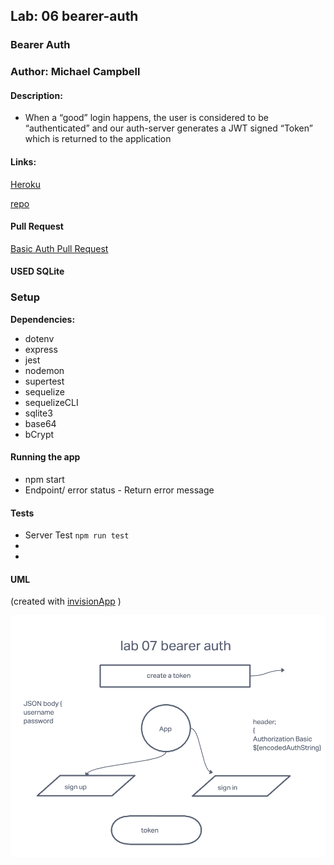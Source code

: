 ## Lab: 06  bearer-auth

### Bearer Auth 

### Author: Michael Campbell

#### Description: 
- When a “good” login happens, the user is considered to be “authenticated” and our auth-server generates a JWT signed “Token” which is returned to the application  

#### Links:
[Heroku]()

[repo](https://github.com/MichaelCampbell-on3001/bearer-auth)

#### Pull Request
[Basic Auth Pull Request]()

#### USED SQLite

### Setup
**Dependencies:**
- dotenv
- express
- jest
- nodemon
- supertest
- sequelize
- sequelizeCLI
- sqlite3
- base64
- bCrypt


#### Running the app
- npm start
- Endpoint/ error status
      - Return error message

#### Tests
- Server Test `npm run test`
- 
- 

#### UML
(created with [invisionApp](https://invisionapp.com/) )

![UML](labclass7UML.PNG)